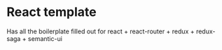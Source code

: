 # React template

Has all the boilerplate filled out for react + react-router + redux + redux-saga + semantic-ui
